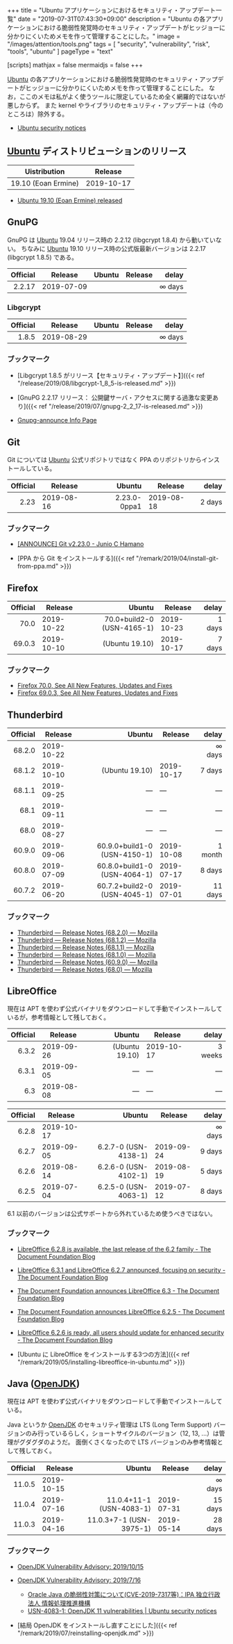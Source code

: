 +++
title = "Ubuntu アプリケーションにおけるセキュリティ・アップデート一覧"
date =  "2019-07-31T07:43:30+09:00"
description = "Ubuntu の各アプリケーションにおける脆弱性発覚時のセキュリティ・アップデートがヒッジョーに分かりにくいためメモを作って管理することにした。"
image = "/images/attention/tools.png"
tags = [ "security", "vulnerability", "risk", "tools", "ubuntu" ]
pageType = "text"

[scripts]
  mathjax = false
  mermaidjs = false
+++

[Ubuntu] の各アプリケーションにおける脆弱性発覚時のセキュリティ・アップデートがヒッジョーに分かりにくいためメモを作って管理することにした。
なお，ここのメモは私がよく使うツールに限定しているため全く網羅的ではないが悪しからず。
また kernel やライブラリのセキュリティ・アップデートは（今のところは）除外する。

- [Ubuntu security notices](https://usn.ubuntu.com/)

## [Ubuntu] ディストリビューションのリリース

| Uistribution        | Release    |
| ------------------- | ---------- |
| 19.10 (Eoan Ermine) | 2019-10-17 |

- [Ubuntu 19.10 (Eoan Ermine) released](https://lists.ubuntu.com/archives/ubuntu-announce/2019-October/000250.html)

## GnuPG

GnuPG は [Ubuntu] 19.04 リリース時の 2.2.12 (libgcrypt 1.8.4) から動いていない。
ちなみに [Ubuntu] 19.10 リリース時の公式版最新バージョンは 2.2.17 (libgcrypt 1.8.5) である。

| Official | Release    | Ubuntu | Release |   delay |
| --------:| ---------- | ------:| ------- | -------:|
|   2.2.17 | 2019-07-09 |        |         | ∞ days |

### Libgcrypt

| Official | Release    | Ubuntu | Release |   delay |
| --------:| ---------- | ------:| ------- | -------:|
|    1.8.5 | 2019-08-29 |        |         | ∞ days |

### ブックマーク

- [Libgcrypt 1.8.5 がリリース【セキュリティ・アップデート】]({{< ref "/release/2019/08/libgcrypt-1_8_5-is-released.md" >}})
- [GnuPG 2.2.17 リリース： 公開鍵サーバ・アクセスに関する過激な変更あり]({{< ref "/release/2019/07/gnupg-2_2_17-is-released.md" >}})

- [Gnupg-announce Info Page](https://lists.gnupg.org/mailman/listinfo/gnupg-announce)

## Git

Git については [Ubuntu] 公式リポジトリではなく PPA のリポジトリからインストールしている。

| Official | Release    |       Ubuntu | Release    |  delay |
| --------:| ---------- | ------------:| ---------- | ------:|
|     2.23 | 2019-08-16 | 2.23.0-0ppa1 | 2019-08-18 | 2 days |

### ブックマーク

- [[ANNOUNCE] Git v2.23.0 - Junio C Hamano](https://public-inbox.org/git/xmqqy2zszuz7.fsf@gitster-ct.c.googlers.com/)

- [PPA から Git をインストールする]({{< ref "/remark/2019/04/install-git-from-ppa.md" >}})

## Firefox

| Official | Release    |                     Ubuntu | Release    |  delay |
| --------:| ---------- | --------------------------:| ---------- | ------:|
|     70.0 | 2019-10-22 | 70.0+build2-0 (USN-4165-1) | 2019-10-23 | 1 days |
|   69.0.3 | 2019-10-10 |             (Ubuntu 19.10) | 2019-10-17 | 7 days |

### ブックマーク

- [Firefox  70.0, See All New Features, Updates and Fixes](https://www.mozilla.org/en-US/firefox/70.0/releasenotes/)
- [Firefox  69.0.3, See All New Features, Updates and Fixes](https://www.mozilla.org/en-US/firefox/69.0.3/releasenotes/)

## Thunderbird

| Official | Release    |                       Ubuntu | Release    |   delay |
| --------:| ---------- | ----------------------------:| ---------- | -------:|
|   68.2.0 | 2019-10-22 |                              |            | ∞ days |
|   68.1.2 | 2019-10-10 |               (Ubuntu 19.10) | 2019-10-17 |  7 days |
|   68.1.1 | 2019-09-25 |                      &mdash; | &mdash;    | &mdash; |
|     68.1 | 2019-09-11 |                      &mdash; | &mdash;    | &mdash; |
|     68.0 | 2019-08-27 |                      &mdash; | &mdash;    | &mdash; |
|   60.9.0 | 2019-09-06 | 60.9.0+build1-0 (USN-4150-1) | 2019-10-08 | 1 month |
|   60.8.0 | 2019-07-09 | 60.8.0+build1-0 (USN-4064-1) | 2019-07-17 |  8 days |
|   60.7.2 | 2019-06-20 | 60.7.2+build2-0 (USN-4045-1) | 2019-07-01 | 11 days |

### ブックマーク

- [Thunderbird — Release Notes (68.2.0) — Mozilla](https://www.thunderbird.net/en-US/thunderbird/68.2.0/releasenotes/)
- [Thunderbird — Release Notes (68.1.2) — Mozilla](https://www.thunderbird.net/en-US/thunderbird/68.1.2/releasenotes/)
- [Thunderbird — Release Notes (68.1.1) — Mozilla](https://www.thunderbird.net/en-US/thunderbird/68.1.1/releasenotes/)
- [Thunderbird — Release Notes (68.1.0) — Mozilla](https://www.thunderbird.net/en-US/thunderbird/68.1.0/releasenotes/)
- [Thunderbird — Release Notes (60.9.0) — Mozilla](https://www.thunderbird.net/en-US/thunderbird/60.9.0/releasenotes/)
- [Thunderbird — Release Notes (68.0) — Mozilla](https://www.thunderbird.net/en-US/thunderbird/68.0/releasenotes/)

## LibreOffice

現在は APT を使わず公式バイナリをダウンロードして手動でインストールしているが，参考情報として残しておく。

| Official | Release    |         Ubuntu | Release    |   delay |
| --------:| ---------- | --------------:| ---------- | -------:|
|    6.3.2 | 2019-09-26 | (Ubuntu 19.10) | 2019-10-17 | 3 weeks |
|    6.3.1 | 2019-09-05 |        &mdash; | &mdash;    | &mdash; |
|      6.3 | 2019-08-08 |        &mdash; | &mdash;    | &mdash; |

| Official | Release    |               Ubuntu | Release    |   delay |
| --------:| ---------- | --------------------:| ---------- | -------:|
|    6.2.8 | 2019-10-17 |                      |            | ∞ days |
|    6.2.7 | 2019-09-05 | 6.2.7-0 (USN-4138-1) | 2019-09-24 |  9 days |
|    6.2.6 | 2019-08-14 | 6.2.6-0 (USN-4102-1) | 2019-08-19 |  5 days |
|    6.2.5 | 2019-07-04 | 6.2.5-0 (USN-4063-1) | 2019-07-12 |  8 days |

6.1 以前のバージョンは公式サポートから外れているため使うべきではない。

### ブックマーク

- [LibreOffice 6.2.8 is available, the last release of the 6.2 family - The Document Foundation Blog](https://blog.documentfoundation.org/blog/2019/10/17/libreoffice-628/)
- [LibreOffice 6.3.1 and LibreOffice 6.2.7 announced, focusing on security - The Document Foundation Blog](https://blog.documentfoundation.org/blog/2019/09/05/lo-6-3-1-and-lo-6-2-7-announced/)
- [The Document Foundation announces LibreOffice 6.3 - The Document Foundation Blog](https://blog.documentfoundation.org/blog/2019/08/08/tdf-announces-libreoffice-63/)
- [The Document Foundation announces LibreOffice 6.2.5 - The Document Foundation Blog](https://blog.documentfoundation.org/blog/2019/07/04/tdf-announces-libreoffice-625/)
- [LibreOffice 6.2.6 is ready, all users should update for enhanced security - The Document Foundation Blog](https://blog.documentfoundation.org/blog/2019/08/14/libreoffice-626/)

- [Ubuntu に LibreOffice をインストールする3つの方法]({{< ref "/remark/2019/05/installing-libreoffice-in-ubuntu.md" >}})

## Java ([OpenJDK])

現在は APT を使わず公式バイナリをダウンロードして手動でインストールしている。

Java というか [OpenJDK] のセキュリティ管理は LTS (Long Term Support) バージョンのみ行っているらしく，ショートサイクルのバージョン（12, 13, ...）は管理がグダグダのようだ。
面倒くさくなったので LTS バージョンのみ参考情報として残しておく。

[OpenJDK]: http://openjdk.java.net/

| Official | Release    |                   Ubuntu | Release    |   delay |
| --------:| ---------- | ------------------------:| ---------- | -------:|
|   11.0.5 | 2019-10-15 |                          |            | ∞ days |
|   11.0.4 | 2019-07-16 | 11.0.4+11-1 (USN-4083-1) | 2019-07-31 | 15 days |
|   11.0.3 | 2019-04-16 |  11.0.3+7-1 (USN-3975-1) | 2019-05-14 | 28 days |

### ブックマーク

- [OpenJDK Vulnerability Advisory: 2019/10/15](https://openjdk.java.net/groups/vulnerability/advisories/2019-10-15)
- [OpenJDK Vulnerability Advisory: 2019/7/16](https://openjdk.java.net/groups/vulnerability/advisories/2019-07-16)
    - [Oracle Java の脆弱性対策について(CVE-2019-7317等)：IPA 独立行政法人 情報処理推進機構](https://www.ipa.go.jp/security/ciadr/vul/20190717-jre.html)
    - [USN-4083-1: OpenJDK 11 vulnerabilities | Ubuntu security notices](https://usn.ubuntu.com/4083-1/)

- [結局 OpenJDK をインストールし直すことにした]({{< ref "/remark/2019/07/reinstalling-openjdk.md" >}})

[Ubuntu]: https://www.ubuntu.com/ "The leading operating system for PCs, IoT devices, servers and the cloud | Ubuntu"
